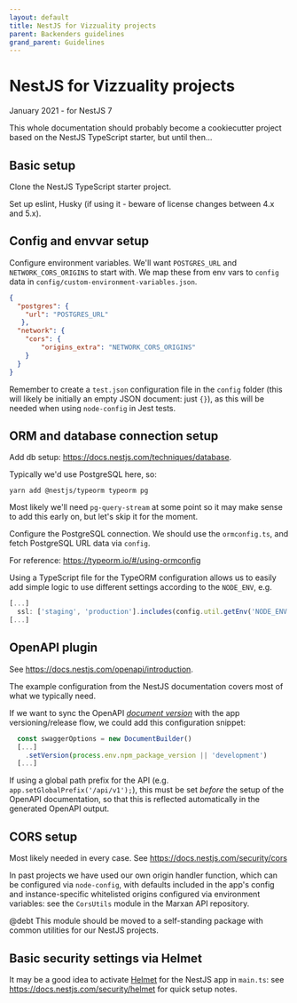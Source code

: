 ```yaml
---
layout: default
title: NestJS for Vizzuality projects
parent: Backenders guidelines
grand_parent: Guidelines
---
```


# NestJS for Vizzuality projects

January 2021 - for NestJS 7

This whole documentation should probably become a cookiecutter project based
on the NestJS TypeScript starter, but until then...

## Basic setup

Clone the NestJS TypeScript starter project.

Set up eslint, Husky (if using it - beware of license changes between 4.x and
5.x).

## Config and envvar setup

Configure environment variables. We'll want `POSTGRES_URL` and
`NETWORK_CORS_ORIGINS` to start with. We map these from env vars to `config`
data in `config/custom-environment-variables.json`.

```json
{
  "postgres": {
    "url": "POSTGRES_URL"
   },
  "network": {
    "cors": {
        "origins_extra": "NETWORK_CORS_ORIGINS"
    }
  }
}
```

Remember to create a `test.json` configuration file in the `config` folder (this
will likely be initially an empty JSON document: just `{}`), as this will be
needed when using `node-config` in Jest tests.

## ORM and database connection setup

Add db setup: https://docs.nestjs.com/techniques/database.

Typically we'd use PostgreSQL here, so:

```
yarn add @nestjs/typeorm typeorm pg
```

Most likely we'll need `pg-query-stream` at some point so it may make sense to
add this early on, but let's skip it for the moment.

Configure the PostgreSQL connection. We should use the `ormconfig.ts`, and
fetch PostgreSQL URL data via `config`.

For reference: https://typeorm.io/#/using-ormconfig

Using a TypeScript file for the TypeORM configuration allows us to easily add
simple logic to use different settings according to the `NODE_ENV`, e.g.

```typescript
[...]
  ssl: ['staging', 'production'].includes(config.util.getEnv('NODE_ENV')) ? true : false,
[...]
```

## OpenAPI plugin

See https://docs.nestjs.com/openapi/introduction.

The example configuration from the NestJS documentation covers most of what we
typically need.

If we want to sync the OpenAPI [*document
version*](http://spec.openapis.org/oas/v3.0.3#fixed-fields-0) with the app
versioning/release flow, we could add this configuration snippet:

```typescript
  const swaggerOptions = new DocumentBuilder()
  [...]
    .setVersion(process.env.npm_package_version || 'development')
  [...]
```

If using a global path prefix for the API (e.g.
`app.setGlobalPrefix('/api/v1');`), this must be set *before* the setup of the
OpenAPI documentation, so that this is reflected automatically in the generated
OpenAPI output.

## CORS setup

Most likely needed in every case. See https://docs.nestjs.com/security/cors

In past projects we have used our own origin handler function, which can be
configured via `node-config`, with defaults included in the app's config and
instance-specific whitelisted origins configured via environment variables: see
the `CorsUtils` module in the Marxan API repository.

@debt This module should be moved to a self-standing package with common
utilities for our NestJS projects.

## Basic security settings via Helmet

It may be a good idea to activate [Helmet](https://www.npmjs.com/package/helmet)
for the NestJS app in `main.ts`: see https://docs.nestjs.com/security/helmet for
quick setup notes.
